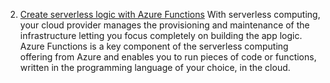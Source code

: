 2. [Create serverless logic with Azure Functions](https://docs.microsoft.com/en-gb/learn/modules/create-serverless-logic-with-azure-functions/)
  With serverless computing, your cloud provider manages the provisioning and maintenance of the infrastructure letting you focus completely on building the app logic. Azure Functions is a key component of the serverless computing offering from Azure and enables you to run pieces of code or functions, written in the programming language of your choice, in the cloud.
